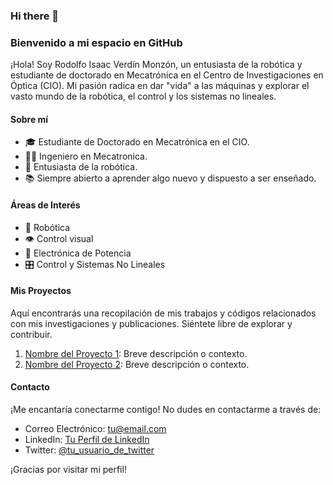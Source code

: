 ### Hi there 👋

### Bienvenido a mi espacio en GitHub

¡Hola! Soy Rodolfo Isaac Verdín Monzón, un entusiasta de la robótica y estudiante de doctorado en Mecatrónica en el Centro de Investigaciones en Óptica (CIO). Mi pasión radica en dar "vida" a las máquinas y explorar el vasto mundo de la robótica, el control y los sistemas no lineales.

#### Sobre mí

- 🎓 Estudiante de Doctorado en Mecatrónica en el CIO.
- 👨‍💻 Ingeniero en Mecatronica.
- 🤖 Entusiasta de la robótica.
- 📚 Siempre abierto a aprender algo nuevo y dispuesto a ser enseñado.
  

#### Áreas de Interés

- 🤖 Robótica
- 👁️ Control visual
- 📡 Electrónica de Potencia
- 🎛️ Control y Sistemas No Lineales

#### Mis Proyectos

Aquí encontrarás una recopilación de mis trabajos y códigos relacionados con mis investigaciones y publicaciones. Siéntete libre de explorar y contribuir.

1. [Nombre del Proyecto 1](link_al_proyecto_1): Breve descripción o contexto.
2. [Nombre del Proyecto 2](link_al_proyecto_2): Breve descripción o contexto.

#### Contacto

¡Me encantaría conectarme contigo! No dudes en contactarme a través de:

- Correo Electrónico: [tu@email.com](mailto:tu@email.com)
- LinkedIn: [Tu Perfil de LinkedIn](https://www.linkedin.com/in/tu_perfil/)
- Twitter: [@tu_usuario_de_twitter](https://twitter.com/tu_usuario_de_twitter)

¡Gracias por visitar mi perfil!
